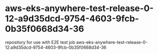 # aws-eks-anywhere-test-release-0-12-a9d35dcd-9754-4603-9fcb-0b35f0668d34-36
repository for use with E2E test job aws-eks-anywhere-test-release-0-12:a9d35dcd-9754-4603-9fcb-0b35f0668d34-36
